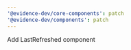 ```yaml
---
'@evidence-dev/core-components': patch
'@evidence-dev/components': patch
---
```


Add LastRefreshed component
